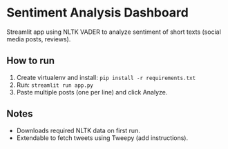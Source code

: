 # Sentiment Analysis Dashboard

Streamlit app using NLTK VADER to analyze sentiment of short texts (social media posts, reviews).

## How to run
1. Create virtualenv and install: `pip install -r requirements.txt`
2. Run: `streamlit run app.py`
3. Paste multiple posts (one per line) and click Analyze.

## Notes
- Downloads required NLTK data on first run.
- Extendable to fetch tweets using Tweepy (add instructions).

